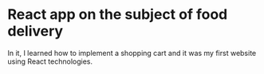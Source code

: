 # React app on the subject of food delivery

In it, I learned how to implement a shopping cart and it was my first website using React technologies.
